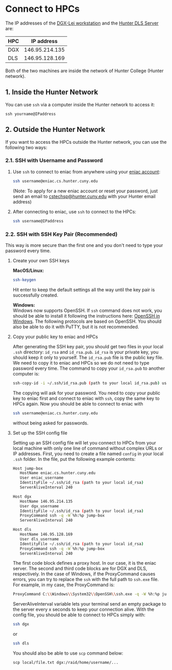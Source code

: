 # Connect to HPCs

The IP addresses of the [DGX-Lei workstation](https://compsci-hunter.gitbook.io/xie-research-group/hpc-environments/summary-of-hpcs/dgx-lei-workstation) and the [Hunter DLS Server](https://compsci-hunter.gitbook.io/xie-research-group/hpc-environments/summary-of-hpcs/hunter-dls-server) are:

| HPC | IP address     |
| --- | -------------- |
| DGX | 146.95.214.135 |
| DLS | 146.95.128.169 |

Both of the two machines are inside the network of Hunter College (Hunter network).

## 1. Inside the Hunter Network

You can use `ssh` via a computer inside the Hunter network to access it:

```
ssh yourname@IPaddress
```

## 2. Outside the Hunter Network

If you want to access the HPCs outside the Hunter network, you can use the following two ways:

### 2.1. SSH with Username and Password

1.  Use `ssh` to connect to eniac from anywhere using your [eniac account](http://web.archive.org/web/20190726111206/http://www.geography.hunter.cuny.edu/tbw/CS.Linux.Lab.FAQ/department\_of\_computer\_science.faq.htm):

    ```bash
    ssh username@eniac.cs.hunter.cuny.edu
    ```

    (Note: To apply for a new eniac account or reset your password, just send an email to [cstechsp@hunter.cuny.edu](mailto:cstechsp@hunter.cuny.edu) with your Hunter email address)
2.  After connecting to eniac, use `ssh` to connect to the HPCs:

    ```bash
    ssh username@IPaddress
    ```

### 2.2. SSH with SSH Key Pair (Recommended)

This way is more secure than the first one and you don't need to type your password every time.

1.  Create your own SSH keys

    **MacOS/Linux:**

    ```bash
    ssh-keygen
    ```

    Hit enter to keep the default settings all the way until the key pair is successfully created.

    **Windows:**\
    Windows now supports OpenSSH. If `ssh` command does not work, you should be able to install it following the instructions here: [OpenSSH in Windows](https://docs.microsoft.com/en-us/windows-server/administration/openssh/openssh\_overview). The following protocols are based on OpenSSH. You should also be able to do it with PuTTY, but it is not recommended.
2.  Copy your public key to eniac and HPCs

    After generating the SSH key pair, you should get two files in your local `.ssh` directory: `id_rsa` and `id_rsa.pub`. `id_rsa` is your private key, you should keep it only to yourself. The `id_rsa.pub` file is the public key file. We need to copy it to eniac and HPCs so we do not need to type password every time. The command to copy your `id_rsa.pub` to another computer is:

    ```bash
    ssh-copy-id -i ~/.ssh/id_rsa.pub (path to your local id_rsa.pub) user@host
    ```

    The copying will ask for your password. You need to copy your public key to eniac first and connect to eniac with `ssh`, copy the same key to HPCs again. Now you should be able to connect to eniac with

    ```bash
    ssh username@eniac.cs.hunter.cuny.edu
    ```

    without being asked for passwords.
3.  Set up the SSH config file

    Setting up an SSH config file will let you connect to HPCs from your local machine with only one line of command without complex URLs or IP addresses. First, you need to create a file named `config` in your local `.ssh` folder. In the file, put the following example contents:

    ```bash
    Host jump-box
       HostName eniac.cs.hunter.cuny.edu
       User eniac_username
       IdentityFile ~/.ssh/id_rsa (path to your local id_rsa)
       ServerAliveInterval 240

    Host dgx
       HostName 146.95.214.135
       User dgx_username
       IdentityFile ~/.ssh/id_rsa (path to your local id_rsa)
       ProxyCommand ssh -q -W %h:%p jump-box
       ServerAliveInterval 240

    Host dls
       HostName 146.95.128.169
       User dls_username
       IdentityFile ~/.ssh/id_rsa (path to your local id_rsa)
       ProxyCommand ssh -q -W %h:%p jump-box
       ServerAliveInterval 240
    ```

    The first code block defines a proxy host. In our case, it is the eniac server. The second and third code blocks are for DGX and DLS, respectively. In the case of Windows, if the ProxyCommand causes errors, you can try to replace the `ssh` with the full path to `ssh.exe` file. For example, in my case, the ProxyCommand is:

    ```bash
    ProxyCommand C:\\Windows\\System32\\OpenSSH\\ssh.exe -q -W %h:%p jump-box
    ```

    ServerAliveInterval variable lets your terminal send an empty package to the server every x seconds to keep your connection alive. With the config file, you should be able to connect to HPCs simply with:

    ```bash
    ssh dgx
    ```

    or

    ```bash
    ssh dls
    ```

    You should also be able to use `scp` command below:

    ```
    scp local/file.txt dgx:/raid/home/username/...
    ```
